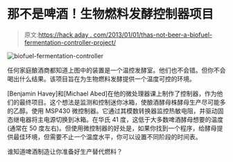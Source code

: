 # 那不是啤酒！生物燃料发酵控制器项目

> 原文:[https://hack aday . com/2013/01/01/thas-not-beer-a-biofuel-fermentation-controller-project/](https://hackaday.com/2013/01/01/thats-not-beer-a-biofuel-fermentation-controller-project/)

![biofuel-fermentation-controller](../Images/5ecfa0f4249788ce063743a544f12ec8.png)

任何家庭酿酒商都知道上图中的装置是一个温控发酵室。他们也不会错。但你不会喝出什么结果。该项目旨在为生物燃料发酵提供一个温度可控的环境。

[Benjamin Havey]和[Michael Abed]在他的微处理器课上制作了控制器，作为他们的最终项目。这个想法是监测和控制迷你冰箱，使酿酒酵母株酵母生产尽可能多的乙醇。使用 MSP430 微控制器。它通过其模数转换器监控热敏电阻，并驱动固态继电器将主电源切换到冰箱。在华氏 41 度，这低于大多数啤酒酵母想要的温度(通常在 50 度左右)。但使用微控制器的好处是，如果你找到一个程序，给酵母提供最佳环境，但需要不止一个温度水平，你可以设置不同阶段的时间表。

谁知道啤酒制造让你准备好生产替代燃料？